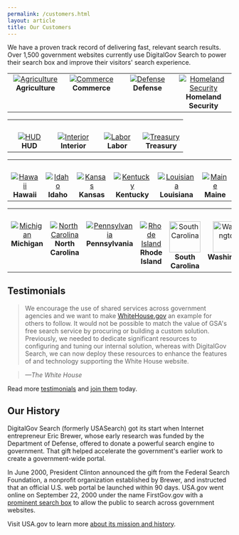```yaml
---
permalink: /customers.html
layout: article
title: Our Customers
---
```

We have a proven track record of delivering fast, relevant search results. Over 1,500 government websites currently use DigitalGov Search to power their search box and improve their visitors' search experience.

<table align="center" width="100%">
<tr>
<td valign="top" align="center" width="25%"><a href="http://usdasearch.usda.gov/search?affiliate=usda&query=jobs"><img alt="Agriculture" src="https://9fddeb862c037f6d2190-f1564c64756a8cfee25b6b19953b1d23.ssl.cf2.rackcdn.com/customers-usda.png"></a><br><strong>Agriculture</strong></td>
<td valign="top" align="center" width="25%"><a href="http://search.commerce.gov/search?affiliate=commerce.gov&query=jobs"><img alt="Commerce" src="https://9fddeb862c037f6d2190-f1564c64756a8cfee25b6b19953b1d23.ssl.cf2.rackcdn.com/customers-commerce.png"></a><br><strong>Commerce</strong></td>
<td valign="top" align="center" width="25%"><a href="http://search.defense.gov/search?affiliate=defense_gov&query=jobs"><img alt="Defense" src="https://9fddeb862c037f6d2190-f1564c64756a8cfee25b6b19953b1d23.ssl.cf2.rackcdn.com/customers-defense.png"></a><br><strong>Defense</strong></td>
<td valign="top" align="center" width="25%"><a href="http://search.dhs.gov/search?affiliate=dhs&query=jobs"><img alt="Homeland Security" src="https://9fddeb862c037f6d2190-f1564c64756a8cfee25b6b19953b1d23.ssl.cf2.rackcdn.com/customers-dhs.png"></a><br><strong>Homeland Security</strong></td>
</tr>
</table>

<table align="center" width="100%">
<tr>
<tr><td>&nbsp;</td></tr>
<td valign="top" align="center" width="25%"><a href="http://search.usa.gov/search?affiliate=housingandurbandevelopment&query=jobs"><img alt="HUD" src="https://9fddeb862c037f6d2190-f1564c64756a8cfee25b6b19953b1d23.ssl.cf2.rackcdn.com/customers-hud.png"></a><br><strong>HUD</strong></td>
<td valign="top" align="center" width="25%"><a href="http://search.usa.gov/search?affiliate=doi.gov&query=jobs"><img alt="Interior" src="https://9fddeb862c037f6d2190-f1564c64756a8cfee25b6b19953b1d23.ssl.cf2.rackcdn.com/customers-interior.png"></a><br><strong>Interior</strong></td>
<td valign="top" align="center" width="25%"><a href="http://search.usa.gov/search?affiliate=u.s.departmentoflabor&query=jobs"><img alt="Labor" src="https://9fddeb862c037f6d2190-f1564c64756a8cfee25b6b19953b1d23.ssl.cf2.rackcdn.com/customers-labor.png"></a><br><strong>Labor</strong></td>
<td valign="top" align="center" width="25%"><a href="http://search.treasury.gov/search?affiliate=treasury&query=jobs"><img alt="Treasury" src="https://9fddeb862c037f6d2190-f1564c64756a8cfee25b6b19953b1d23.ssl.cf2.rackcdn.com/customers-treasury.png"></a><br><strong>Treasury</strong></td>
</tr>
</table>

<table align="center" width="100%">
<tr><td>&nbsp;</td></tr>
<tr>
<td valign="top" align="center"><a href="https://portal.ehawaii.gov/page/search/?q=jobs"><img alt="Hawaii" src="https://9fddeb862c037f6d2190-f1564c64756a8cfee25b6b19953b1d23.ssl.cf2.rackcdn.com/customers-hawaii.png"></a><br><strong>Hawaii</strong></td>
<td valign="top" align="center"><a href="http://www.idaho.gov/home/search_results.html?query=jobs"><img alt="Idaho" src="https://9fddeb862c037f6d2190-f1564c64756a8cfee25b6b19953b1d23.ssl.cf2.rackcdn.com/customers-idaho.png"></a><br><strong>Idaho</strong></td>
<td valign="top" align="center"><a href="http://www.kansas.gov/search/?affiliate=kansas.gov&query=jobs"><img alt="Kansas" src="https://9fddeb862c037f6d2190-f1564c64756a8cfee25b6b19953b1d23.ssl.cf2.rackcdn.com/customers-kansas.png"></a><br><strong>Kansas</strong></td>
<td valign="top" align="center"><a href="http://kentucky.gov/Pages/search.aspx?terms=jobs&affiliateId=GENERAL"><img alt="Kentucky" src="https://9fddeb862c037f6d2190-f1564c64756a8cfee25b6b19953b1d23.ssl.cf2.rackcdn.com/customers-kentucky.png"></a><br><strong>Kentucky</strong></td>
<td valign="top" align="center"><a href="http://search.usa.gov/search?affiliate=www.louisiana.gov&query=jobs"><img alt="Louisiana" src="https://9fddeb862c037f6d2190-f1564c64756a8cfee25b6b19953b1d23.ssl.cf2.rackcdn.com/customers-louisiana.png"></a><br><strong>Louisiana</strong></td>
<td valign="top" align="center"><a href="http://www.maine.gov/searchme/search?searchquery=jobs"><img alt="Maine" src="https://9fddeb862c037f6d2190-f1564c64756a8cfee25b6b19953b1d23.ssl.cf2.rackcdn.com/customers-maine.png"></a><br><strong>Maine</strong></td>
</tr>
</table>

<table align="center" width="100%">
<tr><td>&nbsp;</td></tr>
<tr>
<td valign="top" align="center"><a href="http://search.michigan.gov/search?affiliate=mi-som&query=jobs"><img alt="Michigan" src="https://9fddeb862c037f6d2190-f1564c64756a8cfee25b6b19953b1d23.ssl.cf2.rackcdn.com/customers-michigan.png"></a><br><strong>Michigan</strong></td>
<td valign="top" align="center"><a href="http://search.usa.gov/search?affiliate=nc.gov&query=jobs"><img alt="North Carolina" src="https://9fddeb862c037f6d2190-f1564c64756a8cfee25b6b19953b1d23.ssl.cf2.rackcdn.com/customers-nc.png"></a><br><strong>North Carolina</strong></td>
<td valign="top" align="center"><a href="http://www.pa.gov/Pages/Search.aspx?terms=jobs&affiliateId=PA"><img alt="Pennsylvania" src="https://9fddeb862c037f6d2190-f1564c64756a8cfee25b6b19953b1d23.ssl.cf2.rackcdn.com/customers-pa.png"></a><br><strong>Pennsylvania</strong></td>
<td valign="top" align="center"><a href="http://www.ri.gov/search/?q=jobs"><img alt="Rhode Island" src="https://9fddeb862c037f6d2190-f1564c64756a8cfee25b6b19953b1d23.ssl.cf2.rackcdn.com/customers-ri.png"></a><br><strong>Rhode Island</strong></td>
<td valign="top" align="center"><a href="http://www.sc.gov/Pages/Search.aspx?q=jobs"><img alt="South Carolina" src="https://9fddeb862c037f6d2190-f1564c64756a8cfee25b6b19953b1d23.ssl.cf2.rackcdn.com/customers-sc.png" height="70"></a><br><strong>South Carolina</strong></td>
<td valign="top" align="center"><a href="http://search.usa.gov/search?affiliate=accesswashington&query=jobs"><img alt="Washington" src="https://9fddeb862c037f6d2190-f1564c64756a8cfee25b6b19953b1d23.ssl.cf2.rackcdn.com/customers-washington.png" height="70"></a><br><strong>Washington</strong></td>
</tr>
</table>

## Testimonials

> We encourage the use of shared services across government agencies and we want to make [WhiteHouse.gov](http://www.whitehouse.gov) an example for others to follow. It would not be possible to match the value of GSA's free search service by procuring or building a custom solution. Previously, we needed to dedicate significant resources to configuring and tuning our internal solution, whereas with DigitalGov Search, we can now deploy these resources to enhance the features of and technology supporting the White House website.

> *&mdash;The White House*

Read more [testimonials](/tagged/testimonial) and [join them](https://search.usa.gov/sites/) today.

## Our History

DigitalGov Search (formerly USASearch) got its start when Internet entrepreneur Eric Brewer, whose early research was funded by the Department of Defense, offered to donate a powerful search engine to government. That gift helped accelerate the government's earlier work to create a government-wide portal.

In June 2000, President Clinton announced the gift from the Federal Search Foundation, a nonprofit organization established by Brewer, and instructed that an official U.S. web portal be launched within 90 days. USA.gov went online on September 22, 2000 under the name FirstGov.gov with a [prominent search box](http://web.archive.org/web/20001109105200/http://www.firstgov.gov) to allow the public to search across government websites.

Visit USA.gov to learn more [about its mission and history](http://www.usa.gov/About.shtml).